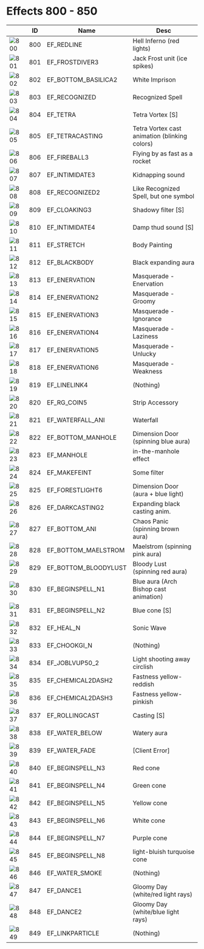 # Effects 800 - 850

|    | ID | Name | Desc |
|----|----|------|------|
| ![800](./800-850/800.gif) | 800 | EF_REDLINE | Hell Inferno (red lights) |
| ![801](./800-850/801.gif) | 801 | EF_FROSTDIVER3 | Jack Frost unit (ice spikes) |
| ![802](./800-850/802.gif) | 802 | EF_BOTTOM_BASILICA2 | White Imprison |
| ![803](./800-850/803.gif) | 803 | EF_RECOGNIZED | Recognized Spell |
| ![804](./800-850/804.gif) | 804 | EF_TETRA | Tetra Vortex [S] |
| ![805](./800-850/805.gif) | 805 | EF_TETRACASTING | Tetra Vortex cast animation (blinking colors) |
| ![806](./800-850/806.gif) | 806 | EF_FIREBALL3 | Flying by as fast as a rocket |
| ![807](./800-850/807.gif) | 807 | EF_INTIMIDATE3 | Kidnapping sound |
| ![808](./800-850/808.gif) | 808 | EF_RECOGNIZED2 | Like Recognized Spell, but one symbol |
| ![809](./800-850/809.gif) | 809 | EF_CLOAKING3 | Shadowy filter [S] |
| ![810](./800-850/810.gif) | 810 | EF_INTIMIDATE4 | Damp thud sound [S] |
| ![811](./800-850/811.gif) | 811 | EF_STRETCH | Body Painting |
| ![812](./800-850/812.gif) | 812 | EF_BLACKBODY | Black expanding aura |
| ![813](./800-850/813.gif) | 813 | EF_ENERVATION | Masquerade - Enervation |
| ![814](./800-850/814.gif) | 814 | EF_ENERVATION2 | Masquerade - Groomy |
| ![815](./800-850/815.gif) | 815 | EF_ENERVATION3 | Masquerade - Ignorance |
| ![816](./800-850/816.gif) | 816 | EF_ENERVATION4 | Masquerade - Laziness |
| ![817](./800-850/817.gif) | 817 | EF_ENERVATION5 | Masquerade - Unlucky |
| ![818](./800-850/818.gif) | 818 | EF_ENERVATION6 | Masquerade - Weakness |
| ![819](./800-850/819.gif) | 819 | EF_LINELINK4 | (Nothing) |
| ![820](./800-850/820.gif) | 820 | EF_RG_COIN5 | Strip Accessory |
| ![821](./800-850/821.gif) | 821 | EF_WATERFALL_ANI | Waterfall |
| ![822](./800-850/822.gif) | 822 | EF_BOTTOM_MANHOLE | Dimension Door (spinning blue aura) |
| ![823](./800-850/823.gif) | 823 | EF_MANHOLE | in-the-manhole effect |
| ![824](./800-850/824.gif) | 824 | EF_MAKEFEINT | Some filter |
| ![825](./800-850/825.gif) | 825 | EF_FORESTLIGHT6 | Dimension Door (aura + blue light) |
| ![826](./800-850/826.gif) | 826 | EF_DARKCASTING2 | Expanding black casting anim. |
| ![827](./800-850/827.gif) | 827 | EF_BOTTOM_ANI | Chaos Panic (spinning brown aura) |
| ![828](./800-850/828.gif) | 828 | EF_BOTTOM_MAELSTROM | Maelstrom (spinning pink aura) |
| ![829](./800-850/829.gif) | 829 | EF_BOTTOM_BLOODYLUST | Bloody Lust (spinning red aura) |
| ![830](./800-850/830.gif) | 830 | EF_BEGINSPELL_N1 | Blue aura (Arch Bishop cast animation) |
| ![831](./800-850/831.gif) | 831 | EF_BEGINSPELL_N2 | Blue cone [S] |
| ![832](./800-850/832.gif) | 832 | EF_HEAL_N | Sonic Wave |
| ![833](./800-850/833.gif) | 833 | EF_CHOOKGI_N | (Nothing) |
| ![834](./800-850/834.gif) | 834 | EF_JOBLVUP50_2 | Light shooting away circlish |
| ![835](./800-850/835.gif) | 835 | EF_CHEMICAL2DASH2 | Fastness yellow-reddish |
| ![836](./800-850/836.gif) | 836 | EF_CHEMICAL2DASH3 | Fastness yellow-pinkish |
| ![837](./800-850/837.gif) | 837 | EF_ROLLINGCAST | Casting [S] |
| ![838](./800-850/838.gif) | 838 | EF_WATER_BELOW | Watery aura |
| ![839](./800-850/839.gif) | 839 | EF_WATER_FADE | [Client Error] |
| ![840](./800-850/840.gif) | 840 | EF_BEGINSPELL_N3 | Red cone |
| ![841](./800-850/841.gif) | 841 | EF_BEGINSPELL_N4 | Green cone |
| ![842](./800-850/842.gif) | 842 | EF_BEGINSPELL_N5 | Yellow cone |
| ![843](./800-850/843.gif) | 843 | EF_BEGINSPELL_N6 | White cone |
| ![844](./800-850/844.gif) | 844 | EF_BEGINSPELL_N7 | Purple cone |
| ![845](./800-850/845.gif) | 845 | EF_BEGINSPELL_N8 | light-bluish turquoise cone |
| ![846](./800-850/846.gif) | 846 | EF_WATER_SMOKE | (Nothing) |
| ![847](./800-850/847.gif) | 847 | EF_DANCE1 | Gloomy Day (white/red light rays) |
| ![848](./800-850/848.gif) | 848 | EF_DANCE2 | Gloomy Day (white/blue light rays) |
| ![849](./800-850/849.gif) | 849 | EF_LINKPARTICLE | (Nothing) |
